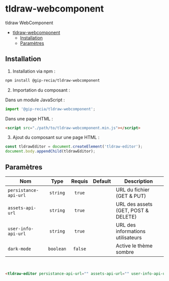 # tldraw-webcomponent

tldraw WebComponent

- [tldraw-webcomponent](#tldraw-webcomponent)
  - [Installation](#installation)
  - [Paramètres](#paramètres)

## Installation

1. Installation via npm :

```sh
npm install @gip-recia/tldraw-webcomponent
```

2. Importation du composant :

Dans un module JavaScript :

```js
import '@gip-recia/tldraw-webcomponent';
```

Dans une page HTML :

```html
<script src="./path/to/tldraw-webcomponent.min.js"></script>
```

3. Ajout du composant sur une page HTML :

```js
const tldrawEditor = document.createElement('tldraw-editor');
document.body.appendChild(tldrawEditor);
```

## Paramètres

| Nom                   |   Type    | Requis  | Default | Description                         |
| --------------------- | :-------: | :-----: | :-----: | ----------------------------------- |
| `persistance-api-url` | `string`  | `true`  |         | URL du fichier (GET & PUT)          |
| `assets-api-url`      | `string`  | `true`  |         | URL des assets (GET, POST & DELETE) |
| `user-info-api-url`   | `string`  | `true`  |         | URL des informations utilisateurs   |
| `dark-mode`           | `boolean` | `false` |         | Active le thème sombre              |

<br/>

```html
<tldraw-editor persistance-api-url="" assets-api-url="" user-info-api-url="" dark-mode />
```
